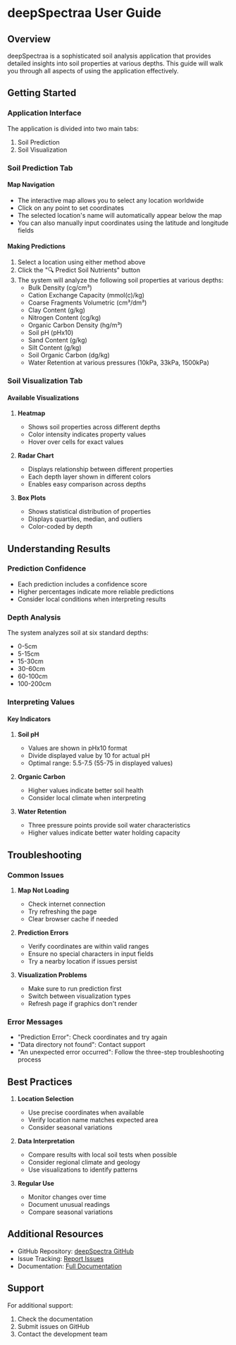 # deepSpectraa User Guide

## Overview

deepSpectraa is a sophisticated soil analysis application that provides detailed insights into soil properties at various depths. This guide will walk you through all aspects of using the application effectively.

## Getting Started

### Application Interface

The application is divided into two main tabs:
1. Soil Prediction
2. Soil Visualization

### Soil Prediction Tab

#### Map Navigation
- The interactive map allows you to select any location worldwide
- Click on any point to set coordinates
- The selected location's name will automatically appear below the map
- You can also manually input coordinates using the latitude and longitude fields

#### Making Predictions
1. Select a location using either method above
2. Click the "🔍 Predict Soil Nutrients" button
3. The system will analyze the following soil properties at various depths:
   - Bulk Density (cg/cm³)
   - Cation Exchange Capacity (mmol(c)/kg)
   - Coarse Fragments Volumetric (cm³/dm³)
   - Clay Content (g/kg)
   - Nitrogen Content (cg/kg)
   - Organic Carbon Density (hg/m³)
   - Soil pH (pHx10)
   - Sand Content (g/kg)
   - Silt Content (g/kg)
   - Soil Organic Carbon (dg/kg)
   - Water Retention at various pressures (10kPa, 33kPa, 1500kPa)

### Soil Visualization Tab

#### Available Visualizations

1. **Heatmap**
   - Shows soil properties across different depths
   - Color intensity indicates property values
   - Hover over cells for exact values

2. **Radar Chart**
   - Displays relationship between different properties
   - Each depth layer shown in different colors
   - Enables easy comparison across depths

3. **Box Plots**
   - Shows statistical distribution of properties
   - Displays quartiles, median, and outliers
   - Color-coded by depth

## Understanding Results

### Prediction Confidence
- Each prediction includes a confidence score
- Higher percentages indicate more reliable predictions
- Consider local conditions when interpreting results

### Depth Analysis
The system analyzes soil at six standard depths:
- 0-5cm
- 5-15cm
- 15-30cm
- 30-60cm
- 60-100cm
- 100-200cm

### Interpreting Values

#### Key Indicators

1. **Soil pH**
   - Values are shown in pHx10 format
   - Divide displayed value by 10 for actual pH
   - Optimal range: 5.5-7.5 (55-75 in displayed values)

2. **Organic Carbon**
   - Higher values indicate better soil health
   - Consider local climate when interpreting

3. **Water Retention**
   - Three pressure points provide soil water characteristics
   - Higher values indicate better water holding capacity

## Troubleshooting

### Common Issues

1. **Map Not Loading**
   - Check internet connection
   - Try refreshing the page
   - Clear browser cache if needed

2. **Prediction Errors**
   - Verify coordinates are within valid ranges
   - Ensure no special characters in input fields
   - Try a nearby location if issues persist

3. **Visualization Problems**
   - Make sure to run prediction first
   - Switch between visualization types
   - Refresh page if graphics don't render

### Error Messages

- "Prediction Error": Check coordinates and try again
- "Data directory not found": Contact support
- "An unexpected error occurred": Follow the three-step troubleshooting process

## Best Practices

1. **Location Selection**
   - Use precise coordinates when available
   - Verify location name matches expected area
   - Consider seasonal variations

2. **Data Interpretation**
   - Compare results with local soil tests when possible
   - Consider regional climate and geology
   - Use visualizations to identify patterns

3. **Regular Use**
   - Monitor changes over time
   - Document unusual readings
   - Compare seasonal variations

## Additional Resources

- GitHub Repository: [deepSpectra GitHub](https://github.com/deepSpectraa/deepSpectraa.git)
- Issue Tracking: [Report Issues](https://github.com/deepSpectraa/deepSpectraa/issues)
- Documentation: [Full Documentation](README.md)

## Support

For additional support:
1. Check the documentation
2. Submit issues on GitHub
3. Contact the development team
